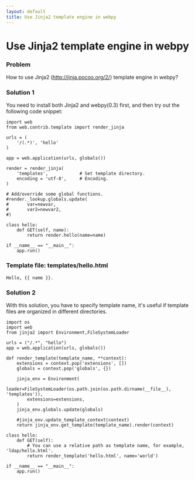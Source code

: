 ```yaml
---
layout: default
title: Use Jinja2 template engine in webpy
---
```


# Use Jinja2 template engine in webpy

### Problem
How to use Jinja2 (http://jinja.pocoo.org/2/) template engine in webpy?

### Solution 1

You need to install both Jinja2 and webpy(0.3) first, and then try out the following code snippet:

```
import web
from web.contrib.template import render_jinja

urls = (
    '/(.*)', 'hello'
)

app = web.application(urls, globals())

render = render_jinja(
    'templates',            # Set template directory.
    encoding = 'utf-8',     # Encoding.
)

# Add/override some global functions.
#render._lookup.globals.update(
#       var=newvar,
#       var2=newvar2,
#)

class hello:
    def GET(self, name):
        return render.hello(name=name)

if __name__ == "__main__":
    app.run()
```

### Template file: templates/hello.html

~~~
Hello, {{ name }}.
~~~

### Solution 2

With this solution, you have to specify template name, it's useful if template files are organized in different directories.

```
import os
import web
from jinja2 import Environment,FileSystemLoader

urls = ("/.*", "hello")
app = web.application(urls, globals())

def render_template(template_name, **context):
    extensions = context.pop('extensions', [])
    globals = context.pop('globals', {})

    jinja_env = Environment(
        loader=FileSystemLoader(os.path.join(os.path.dirname(__file__), 'templates')),
        extensions=extensions,
    )
    jinja_env.globals.update(globals)

    #jinja_env.update_template_context(context)
    return jinja_env.get_template(template_name).render(context)

class hello:
    def GET(self):
        # You can use a relative path as template name, for example, 'ldap/hello.html'.
        return render_template('hello.html', name='world')

if __name__ == "__main__":
    app.run()
```
